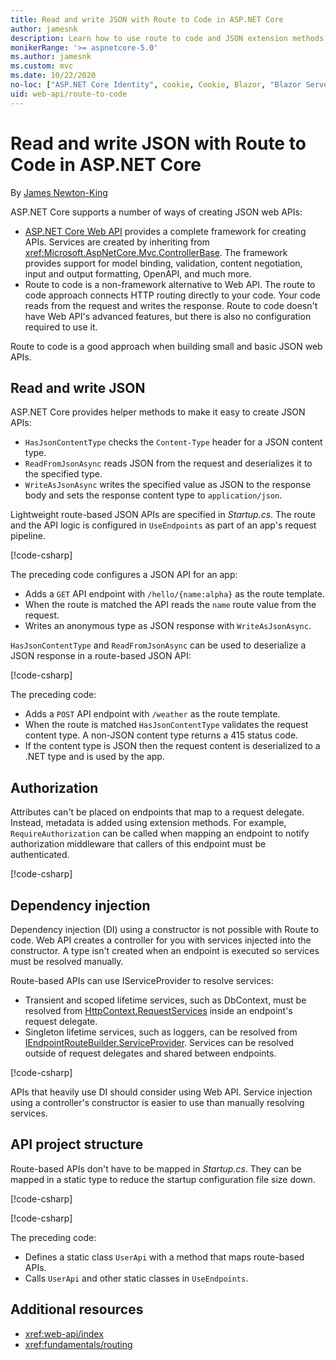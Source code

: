 ```yaml
---
title: Read and write JSON with Route to Code in ASP.NET Core
author: jamesnk
description: Learn how to use route to code and JSON extension methods to create lightweight JSON web APIs.
monikerRange: '>= aspnetcore-5.0'
ms.author: jamesnk
ms.custom: mvc
ms.date: 10/22/2020
no-loc: ["ASP.NET Core Identity", cookie, Cookie, Blazor, "Blazor Server", "Blazor WebAssembly", "Identity", "Let's Encrypt", Razor, SignalR]
uid: web-api/route-to-code
---
```

# Read and write JSON with Route to Code in ASP.NET Core

By [James Newton-King](https://github.com/jamesnk)

ASP.NET Core supports a number of ways of creating JSON web APIs:

* [ASP.NET Core Web API](xref:web-api/index) provides a complete framework for creating APIs. Services are created by inheriting from <xref:Microsoft.AspNetCore.Mvc.ControllerBase>. The framework provides support for model binding, validation, content negotiation, input and output formatting, OpenAPI, and much more.
* Route to code is a non-framework alternative to Web API. The route to code approach connects HTTP routing directly to your code. Your code reads from the request and writes the response. Route to code doesn't have Web API's advanced features, but there is also no configuration required to use it.

Route to code is a good approach when building small and basic JSON web APIs.

## Read and write JSON

ASP.NET Core provides helper methods to make it easy to create JSON APIs:

* `HasJsonContentType` checks the `Content-Type` header for a JSON content type.
* `ReadFromJsonAsync` reads JSON from the request and deserializes it to the specified type.
* `WriteAsJsonAsync` writes the specified value as JSON to the response body and sets the response content type to `application/json`.

Lightweight route-based JSON APIs are specified in *Startup.cs*. The route and the API logic is configured in `UseEndpoints` as part of an app's request pipeline.

[!code-csharp[](route-to-code/sample/Startup3.cs?name=snippet&highlight=6)]

The preceding code configures a JSON API for an app:

* Adds a `GET` API endpoint with `/hello/{name:alpha}` as the route template.
* When the route is matched the API reads the `name` route value from the request.
* Writes an anonymous type as JSON response with `WriteAsJsonAsync`.

`HasJsonContentType` and `ReadFromJsonAsync` can be used to deserialize a JSON response in a route-based JSON API:

[!code-csharp[](route-to-code/sample/Startup2.cs?name=snippet&highlight=5,11)]

The preceding code:

* Adds a `POST` API endpoint with `/weather` as the route template.
* When the route is matched `HasJsonContentType` validates the request content type. A non-JSON content type returns a 415 status code.
* If the content type is JSON then the request content is deserialized to a .NET type and is used by the app.

## Authorization

Attributes can't be placed on endpoints that map to a request delegate. Instead, metadata is added using extension methods. For example, `RequireAuthorization` can be called when mapping an endpoint to notify authorization middleware that callers of this endpoint must be authenticated.

[!code-csharp[](route-to-code/sample/Startup.cs?name=snippet&highlight=30)]

## Dependency injection

Dependency injection (DI) using a constructor is not possible with Route to code. Web API creates a controller for you with services injected into the constructor. A type isn't created when an endpoint is executed so services must be resolved manually.

Route-based APIs can use IServiceProvider to resolve services:

* Transient and scoped lifetime services, such as DbContext, must be resolved from [HttpContext.RequestServices](xref:Microsoft.AspNetCore.Http.HttpContext.RequestServices) inside an endpoint's request delegate.
* Singleton lifetime services, such as loggers, can be resolved from [IEndpointRouteBuilder.ServiceProvider](xref:Microsoft.AspNetCore.Routing.IEndpointRouteBuilder.ServiceProvider). Services can be resolved outside of request delegates and shared between endpoints.

[!code-csharp[](route-to-code/sample/Startup4.cs?name=snippet&highlight=3,7,17)]

APIs that heavily use DI should consider using Web API. Service injection using a controller's constructor is easier to use than manually resolving services.

## API project structure

Route-based APIs don't have to be mapped in *Startup.cs*. They can be mapped in a static type to reduce the startup configuration file size down.

[!code-csharp[](route-to-code/sample/UserApi.cs?name=snippet)]

[!code-csharp[](route-to-code/sample/Startup5.cs?name=snippet)]

The preceding code:

* Defines a static class `UserApi` with a method that maps route-based APIs.
* Calls `UserApi` and other static classes in `UseEndpoints`.

## Additional resources

* <xref:web-api/index>
* <xref:fundamentals/routing>
